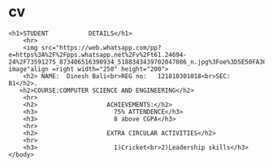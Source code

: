 # cv
<DOCTYPE html>
<html>
<head>
    <title>Student Profile</title>
    </head>
   <style>
body {
  background-image: url('https://images.unsplash.com/photo-1501696461415-6bd6660c6742?ixlib=rb-1.2.1&auto=format&fit=crop&w=1936&q=80');
  background-repeat: no-repeat;
  background-attachment: fixed;
  background-size: 100% 100%;
}
</style>
    <body>

    <h1>STUDENT           DETAILS</h1>
        <hr>
        <img src="https://web.whatsapp.com/pp?e=https%3A%2F%2Fpps.whatsapp.net%2Fv%2Ft61.24694-24%2F73591275_873406516390934_5188343439702047086_n.jpg%3Foe%3D5E50FA36%26oh%3Dbb2a7d3711bb4d5cfa099850e0e77b14&t=l&u=919121085044%40c.us&i=1574351533"alt="dineshbali image"align =right width="250" height="200">
        <h2> NAME:  Dinesh Bali<br>REG no:   121810301018<br>SEC:   B1</h2>.
       <h2>COURSE:COMPUTER SCIENCE AND ENGINEERING</h2>
        <hr>
        <h2>                   ACHIEVEMENTS:</h2>
        <h3>                     75% ATTENDENCE</h3>
        <h3>                     8 above CGPA</h3>
        <hr>
        <h2>                   EXTRA CIRCULAR ACTIVITIES</h2>
        <hr>
        <h3>                     1)Cricket<br>2)Leadership skills</h3>
    </body>

</html>
